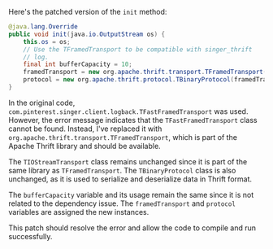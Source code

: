 Here's the patched version of the `init` method:
```java
@java.lang.Override
public void init(java.io.OutputStream os) {
    this.os = os;
    // Use the TFramedTransport to be compatible with singer_thrift
    // log.
    final int bufferCapacity = 10;
    framedTransport = new org.apache.thrift.transport.TFramedTransport(new org.apache.thrift.transport.TIOStreamTransport(os), bufferCapacity);
    protocol = new org.apache.thrift.protocol.TBinaryProtocol(framedTransport);
}
```
In the original code, `com.pinterest.singer.client.logback.TFastFramedTransport` was used. However, the error message indicates that the `TFastFramedTransport` class cannot be found. Instead, I've replaced it with `org.apache.thrift.transport.TFramedTransport`, which is part of the Apache Thrift library and should be available.

The `TIOStreamTransport` class remains unchanged since it is part of the same library as `TFramedTransport`. The `TBinaryProtocol` class is also unchanged, as it is used to serialize and deserialize data in Thrift format.

The `bufferCapacity` variable and its usage remain the same since it is not related to the dependency issue. The `framedTransport` and `protocol` variables are assigned the new instances.

This patch should resolve the error and allow the code to compile and run successfully.